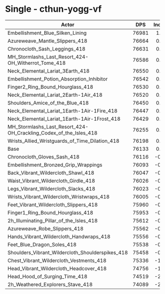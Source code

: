 # Single - cthun-yogg-vf
| Actor | DPS | Increase |
|---|:---:|:---:|
|Embellishment_Blue_Silken_Lining|76981|1.11%|
|Azureweave_Mantle_Slippers_418|76664|0.70%|
|Chronocloth_Sash_Leggings_418|76631|0.65%|
|MH_Stormlashs_Last_Resort_424-OH_Witherrot_Tome_418|76586|0.60%|
|Neck_Elemental_Lariat_3Earth_418|76550|0.55%|
|Embellishment_Potion_Absorption_Inhibitor|76542|0.54%|
|Finger2_Ring_Bound_Hourglass_418|76530|0.52%|
|Neck_Elemental_Lariat_2Earth-1Air_418|76520|0.51%|
|Shoulders_Amice_of_the_Blue_418|76450|0.42%|
|Neck_Elemental_Lariat_1Earth-1Air-1Fire_418|76447|0.41%|
|Neck_Elemental_Lariat_1Earth-1Air-1Frost_418|76429|0.39%|
|MH_Stormlashs_Last_Resort_424-OH_Crackling_Codex_of_the_Isles_418|76255|0.16%|
|Wrists_Allied_Wristguards_of_Time_Dilation_418|76198|0.09%|
|Base|76133|0.00%|
|Chronocloth_Gloves_Sash_418|76116|-0.02%|
|Embellishment_Bronzed_Grip_Wrappings|76093|-0.05%|
|Back_Vibrant_Wildercloth_Shawl_418|76047|-0.11%|
|Waist_Vibrant_Wildercloth_Girdle_418|76026|-0.14%|
|Legs_Vibrant_Wildercloth_Slacks_418|76023|-0.14%|
|Wrists_Vibrant_Wildercloth_Wristwraps_418|76005|-0.17%|
|Feet_Vibrant_Wildercloth_Slippers_418|75960|-0.23%|
|Finger1_Ring_Bound_Hourglass_418|75953|-0.24%|
|2h_Illuminating_Pillar_of_the_Isles_418|75612|-0.68%|
|Azureweave_Robe_Slippers_418|75562|-0.75%|
|Hands_Vibrant_Wildercloth_Handwraps_418|75556|-0.76%|
|Feet_Blue_Dragon_Soles_418|75538|-0.78%|
|Shoulders_Vibrant_Wildercloth_Shoulderspikes_418|75458|-0.89%|
|Chest_Vibrant_Wildercloth_Vestments_418|75336|-1.05%|
|Head_Vibrant_Wildercloth_Headcover_418|74756|-1.81%|
|Head_Hood_of_Surging_Time_418|74519|-2.12%|
|2h_Weathered_Explorers_Stave_418|74089|-2.68%|
